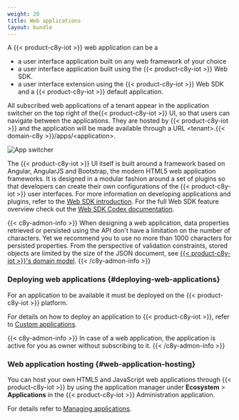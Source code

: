 ```yaml
---
weight: 20
title: Web applications
layout: bundle
---
```


A {{< product-c8y-iot >}} web application can be a

* a user interface application built on any web framework of your choice
* a user interface application built using the {{< product-c8y-iot >}} Web SDK.
* a user interface extension using the {{< product-c8y-iot >}} Web SDK and a {{< product-c8y-iot >}} default application.

All subscribed web applications of a tenant appear in the application switcher on the top right of the{{< product-c8y-iot >}} UI, so that users can navigate between the applications. They are hosted by {{< product-c8y-iot >}} and the application will be made available through a URL &lt;tenant&gt;.{{< domain-c8y >}}/apps/&lt;application&gt;.

<img src="/images/users-guide/Administration/admin-app-switcher.png" alt="App switcher">

The {{< product-c8y-iot >}} UI itself is built around a framework based on Angular, AngularJS and Bootstrap, the modern HTML5 web application frameworks. It is designed in a modular fashion around a set of plugins so that developers can create their own configurations of the {{< product-c8y-iot >}} user interfaces. For more information on developing applications and plugins, refer to the [Web SDK introduction](/web/introduction). For the full Web SDK feature overview check out the [Web SDK Codex documentation](https://styleguide.cumulocity.com/apps/codex/#/).

{{< c8y-admon-info >}}
When designing a web application, data properties retrieved or persisted using the API don't have a limitation on the number of characters. Yet we recommend you to use no more than 1000 characters for persisted properties. From the perspective of validation constraints, stored objects are limited by the size of the JSON document, see [{{< product-c8y-iot >}}'s domain model](/concepts/domain-model/#fragments).
{{< /c8y-admon-info >}}

### Deploying web applications {#deploying-web-applications}

For an application to be available it must be deployed on the {{< product-c8y-iot >}} platform.

For details on how to deploy an application to {{< product-c8y-iot >}}, refer to [Custom applications](/standard-tenant/ecosystem/#custom-applications).

{{< c8y-admon-info >}}
In case of a web application, the application is active for you as owner without subscribing to it.
{{< /c8y-admon-info >}}

### Web application hosting {#web-application-hosting}

You can host your own HTML5 and JavaScript web applications through {{< product-c8y-iot >}} by using the application manager under **Ecosystem** > **Applications** in the {{< product-c8y-iot >}} Administration application.

For details refer to [Managing applications](/standard-tenant/ecosystem/#managing-applications).
